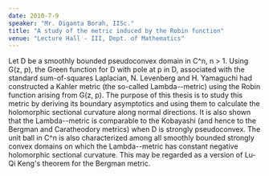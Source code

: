 ```yaml
---
date: 2010-7-9
speaker: "Mr. Diganta Borah, IISc."
title: "A study of the metric induced by the Robin function"
venue: "Lecture Hall - III, Dept. of Mathematics"
---
```

Let D be a smoothly bounded pseudoconvex domain in C^n, n > 1. Using
G(z, p), the Green function for D with pole at p in D, associated
with
the standard sum-of-squares Laplacian, N. Levenberg and H. Yamaguchi had
constructed a Kahler metric (the so-called Lambda--metric) using the Robin
function arising from G(z, p). The purpose of this thesis is to study this
metric by deriving its boundary asymptotics and using them to calculate
the holomorphic sectional curvature along normal directions. It is also
shown that the Lambda--metric is comparable to the Kobayashi (and hence to
the Bergman and Caratheodory metrics) when D is strongly pseudoconvex. The
unit ball in C^n is also characterized among all smoothly bounded strongly
convex domains on which the Lambda--metric has constant negative
holomorphic sectional curvature. This may be regarded as a version of
Lu-Qi Keng's theorem for the Bergman metric.

